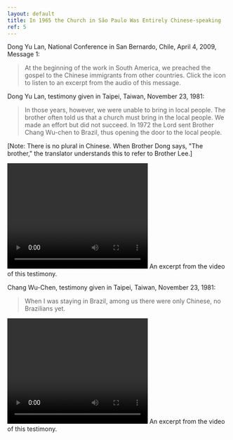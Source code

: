 ```yaml
---
layout: default
title: In 1965 the Church in São Paulo Was Entirely Chinese-speaking
ref: 5
---
```


Dong Yu Lan, National Conference in San Bernardo, Chile, April 4, 2009, Message 1:

> At the beginning of the work in South America, we preached the gospel to the Chinese immigrants from other countries.
    Click the icon to listen to an excerpt from the audio of this message.  

Dong Yu Lan, testimony given in Taipei, Taiwan, November 23, 1981:

> In those years, however, we were unable to bring in local people. The brother often told us that a church must bring in the local people. We made an effort but did not succeed. In 1972 the Lord sent Brother Chang Wu-chen to Brazil, thus opening the door to the local people.

[Note: There is no plural in Chinese. When Brother Dong says, "The brother," the translator understands this to refer to Brother Lee.]

<video width="320" height="240" controls>
  <source src="movie.mp4" type="video/mp4">
  <source src="movie.ogg" type="video/ogg">
  <object data="movie.mp4" width="320" height="240">
    <embed src="movie.swf" width="320" height="240">
  </object>
</video> 
An excerpt from the video of this testimony. 


Chang Wu-Chen, testimony given in Taipei, Taiwan, November 23, 1981:

> When I was staying in Brazil, among us there were only Chinese, no Brazilians yet.

<video width="320" height="240" controls>
  <source src="movie.mp4" type="video/mp4">
  <source src="movie.ogg" type="video/ogg">
  <object data="movie.mp4" width="320" height="240">
    <embed src="movie.swf" width="320" height="240">
  </object>
</video> 
An excerpt from the video of this testimony. 

